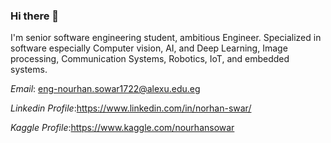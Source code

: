 ### Hi there 👋

<!--
**NourhanSowar/NourhanSowar** is a ✨ _special_ ✨ repository because its `README.md` (this file) appears on your GitHub profile.


Here are some ideas to get you started:

- 🔭 I’m currently working on ...
- 🌱 I’m currently learning ...
- 👯 I’m looking to collaborate on ...
- 🤔 I’m looking for help with ...
- 💬 Ask me about ...
- 📫 How to reach me: ...
- 😄 Pronouns: ...
- ⚡ Fun fact: ...
-->
I'm senior software engineering student, ambitious Engineer. 
Specialized in software especially Computer vision, AI, and Deep Learning, Image processing, Communication Systems, Robotics, IoT, and embedded systems.

*Email*: eng-nourhan.sowar1722@alexu.edu.eg

*Linkedin Profile*:https://www.linkedin.com/in/norhan-swar/

*Kaggle Profile*:https://www.kaggle.com/nourhansowar


